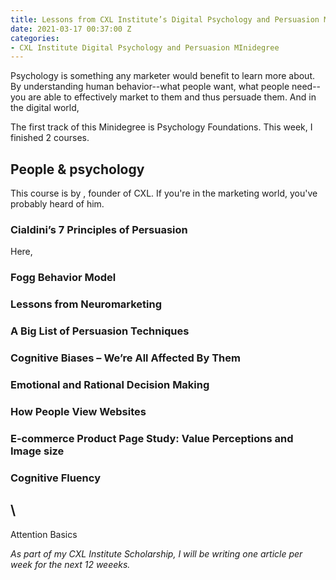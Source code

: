 ```yaml
---
title: Lessons from CXL Institute’s Digital Psychology and Persuasion Minidegree (1/12)
date: 2021-03-17 00:37:00 Z
categories:
- CXL Institute Digital Psychology and Persuasion MInidegree
---
```


Psychology is something any marketer would benefit to learn more about. By understanding human behavior--what people want, what people need--you are able to effectively market to them and thus persuade them. And in the digital world,

The first track of this Minidegree is Psychology Foundations. This week, I finished 2 courses.

## People & psychology

This course is by , founder of CXL. If you're in the marketing world, you've probably heard of him.

### Cialdini’s 7 Principles of Persuasion

Here, 

### Fogg Behavior Model

### Lessons from Neuromarketing

### A Big List of Persuasion Techniques

### Cognitive Biases – We’re All Affected By Them

### Emotional and Rational Decision Making

### How People View Websites

### E-commerce Product Page Study: Value Perceptions and Image size

### Cognitive Fluency

## \
Attention Basics

*As part of my CXL Institute Scholarship, I will be writing one article per week for the next 12 weeeks.*